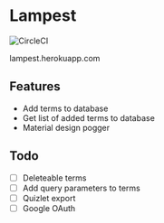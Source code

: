 # Lampest
![CircleCI](https://img.shields.io/circleci/build/github/SpicyRicecaker/Lampest?label=pipeline&logo=circleci&style=flat-square)

lampest.herokuapp.com

## Features
- Add terms to database
- Get list of added terms to database 
- Material design pogger

## Todo
- [ ] Deleteable terms
- [ ] Add query parameters to terms
- [ ] Quizlet export
- [ ] Google OAuth
